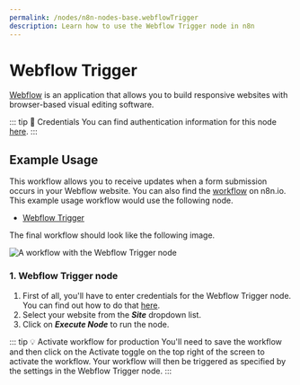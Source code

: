 ```yaml
---
permalink: /nodes/n8n-nodes-base.webflowTrigger
description: Learn how to use the Webflow Trigger node in n8n
---
```


# Webflow Trigger

[Webflow](https://webflow.com) is an application that allows you to build responsive websites with browser-based visual editing software.

::: tip 🔑 Credentials
You can find authentication information for this node [here](../../../credentials/Webflow/README.md).
:::

## Example Usage

This workflow allows you to receive updates when a form submission occurs in your Webflow website. You can also find the [workflow](https://n8n.io/workflows/651) on n8n.io. This example usage workflow would use the following node.
- [Webflow Trigger]()

The final workflow should look like the following image.

![A workflow with the Webflow Trigger node](REDACTED)

### 1. Webflow Trigger node

1. First of all, you'll have to enter credentials for the Webflow Trigger node. You can find out how to do that [here](../../../credentials/Webflow/README.md).
2. Select your website from the ***Site*** dropdown list.
3. Click on ***Execute Node*** to run the node.

::: tip 💡 Activate workflow for production
You'll need to save the workflow and then click on the Activate toggle on the top right of the screen to activate the workflow. Your workflow will then be triggered as specified by the settings in the Webflow Trigger node.
:::
